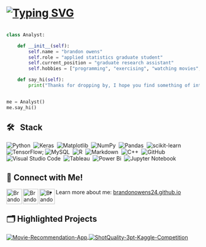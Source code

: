 # [![Typing SVG](https://readme-typing-svg.demolab.com?font=Fira+Code&weight=900&size=24&duration=5000&pause=1000&color=F79A2E&width=435&lines=Hi%2C+I'm+Brandon+👋)](https://git.io/typing-svg)

```python

class Analyst:

    def __init__(self):
        self.name = "brandon owens"
        self.role = "applied statistics graduate student"
        self.current_position = "graduate research assistant"
        self.hobbies = ["programming", "exercising", "watching movies", "building sports models", "reading"]

    def say_hi(self):
        print("Thanks for dropping by, I hope you find something of interest.")


me = Analyst()
me.say_hi()
```

## 🛠 &nbsp; Stack

![Python](https://img.shields.io/badge/python-3670A0?style=for-the-badge&logo=python&logoColor=ffdd54)&nbsp;
![Keras](https://img.shields.io/badge/Keras-%23D00000.svg?style=for-the-badge&logo=Keras&logoColor=white)&nbsp;
![Matplotlib](https://img.shields.io/badge/Matplotlib-%23ffffff.svg?style=for-the-badge&logo=Matplotlib&logoColor=black)&nbsp;
![NumPy](https://img.shields.io/badge/numpy-%23013243.svg?style=for-the-badge&logo=numpy&logoColor=white)&nbsp;
![Pandas](https://img.shields.io/badge/pandas-%23150458.svg?style=for-the-badge&logo=pandas&logoColor=white)&nbsp;
![scikit-learn](https://img.shields.io/badge/scikit--learn-%23F7931E.svg?style=for-the-badge&logo=scikit-learn&logoColor=white)&nbsp;
![TensorFlow](https://img.shields.io/badge/TensorFlow-%23FF6F00.svg?style=for-the-badge&logo=TensorFlow&logoColor=white);
![MySQL](https://img.shields.io/badge/mysql-4479A1.svg?style=for-the-badge&logo=mysql&logoColor=white)&nbsp;
![R](https://img.shields.io/badge/r-%23276DC3.svg?style=for-the-badge&logo=r&logoColor=white)&nbsp;
![Markdown](https://img.shields.io/badge/markdown-%23000000.svg?style=for-the-badge&logo=markdown&logoColor=white)&nbsp;
![C++](https://img.shields.io/badge/c++-%2300599C.svg?style=for-the-badge&logo=c%2B%2B&logoColor=white)&nbsp;
![GitHub](https://img.shields.io/badge/github-%23121011.svg?style=for-the-badge&logo=github&logoColor=white)&nbsp;
![Visual Studio Code](https://img.shields.io/badge/Visual%20Studio%20Code-0078d7.svg?style=for-the-badge&logo=visual-studio-code&logoColor=white)&nbsp;
![Tableau](https://img.shields.io/badge/Tableau-E97627?style=for-the-badge&logo=Tableau&logoColor=white)&nbsp;
![Power Bi](https://img.shields.io/badge/power_bi-F2C811?style=for-the-badge&logo=powerbi&logoColor=black)&nbsp;
![Jupyter Notebook](https://img.shields.io/badge/jupyter-%23FA0F00.svg?style=for-the-badge&logo=jupyter&logoColor=white)


## 📲 Connect with Me!
<a href="https://www.linkedin.com/in/brandon-owens-800b68203/">
  <img align="left" alt="Brandon Owens - LinkedIn" width="40px" src="https://github.com/arturssmirnovs/arturssmirnovs/blob/master/in.png"/>
</a>
<a href="https://instagram.com/brandonowens0">
  <img align="left" alt="Brandon Owens - Instagram" width="40px" src="https://github.com/arturssmirnovs/arturssmirnovs/blob/master/ig.png"/>
</a>
<a href="https://github.com/brandonowens24">
  <img align="left" alt="Brandon Owens - GitHub" width="40px" src="https://github.com/arturssmirnovs/arturssmirnovs/blob/master/git.png"/>
</a>

* Learn more about me: [brandonowens24.github.io](brandonowens24.github.io)
<br/><br/>



## 🗂️ Highlighted Projects

<a href="https://github.com/brandonowens24/Movie-Recommendation-App">
  <img align="center" src="https://github-readme-stats.vercel.app/api/pin/?username=brandonowens24&repo=Movie-Recommendation-App&show_icons=true&line_height=40&title_color=6aa6f8&text_color=8a919a&icon_color=6aa6f8&bg_color=22272e" alt="Movie-Recommendation-App" />
</a>

<a href="https://github.com/brandonowens24/ShotQuality-3pt-Kaggle-Competition">
  <img align="center" src="https://github-readme-stats.vercel.app/api/pin/?username=brandonowens24&repo=ShotQuality-3pt-Kaggle-Competition&show_icons=true&line_height=40&title_color=6aa6f8&text_color=8a919a&icon_color=6aa6f8&bg_color=22272e" alt="ShotQuality-3pt-Kaggle-Competition" />
</a>
